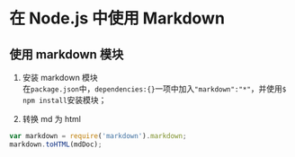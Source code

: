 在 Node.js 中使用 Markdown
==========================

使用 markdown 模块
------------------

1. 安装 markdown 模块  
在`package.json`中，`dependencies:{}`一项中加入`"markdown":"*"`，并使用`$ npm install`安装模块；

2. 转换 md 为 html
```javascript
var markdown = require('markdown').markdown;
markdown.toHTML(mdDoc);
```
